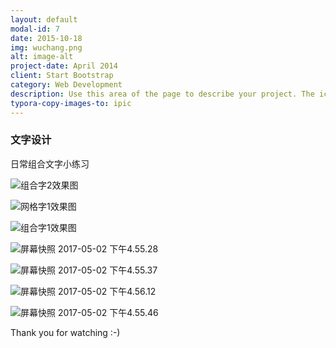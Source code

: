 ```yaml
---
layout: default
modal-id: 7
date: 2015-10-18
img: wuchang.png
alt: image-alt
project-date: April 2014
client: Start Bootstrap
category: Web Development
description: Use this area of the page to describe your project. The icon above is part of a free icon set by <a href="https://sellfy.com/p/8Q9P/jV3VZ/">Flat Icons</a>. On their website, you can download their free set with 16 icons, or you can purchase the entire set with 146 icons for only $12!
typora-copy-images-to: ipic
---
```


### 文字设计



日常组合文字小练习



![组合字2效果图](http://ww4.sinaimg.cn/large/006tNc79gy1ff74lvu8qkj30jq0e4gp6.jpg)



![网格字1效果图](http://ww4.sinaimg.cn/large/006tNc79gy1ff74m0jatqj30jq0e0dgh.jpg)



![组合字1效果图](http://ww4.sinaimg.cn/large/006tNc79gy1ff74m64mw7j30jq0cv40x.jpg)



![屏幕快照 2017-05-02 下午4.55.28](http://ww4.sinaimg.cn/large/006tNc79gy1ff74maclz9j30jq0rs3zz.jpg)



![屏幕快照 2017-05-02 下午4.55.37](http://ww4.sinaimg.cn/large/006tNc79gy1ff74md3yp0j30jq0rst9v.jpg)



![屏幕快照 2017-05-02 下午4.56.12](http://ww4.sinaimg.cn/large/006tNc79gy1ff74mg66u8j30jq0esaat.jpg)



![屏幕快照 2017-05-02 下午4.55.46](http://ww1.sinaimg.cn/large/006tNc79gy1ff74mimrjxj30jq0cz0tq.jpg)





Thank you for watching  :-)